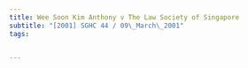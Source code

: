 ```yaml
---
title: Wee Soon Kim Anthony v The Law Society of Singapore 
subtitle: "[2001] SGHC 44 / 09\_March\_2001"
tags:


---
```



